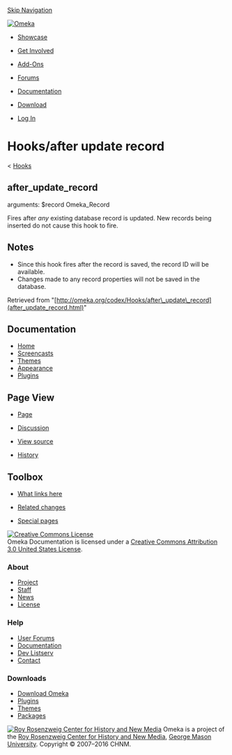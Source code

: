 <div id="wrap">

[Skip Navigation](after_update_record.html#content)
<div id="header">

<div class="padding">

<span
id="logo">[![Omeka](http://omeka.org/ui/i/logo-horizontal-288px.gif)](../../index.html)</span>
<div id="search-form">

</div>

-   <div id="nav-showcase">

    </div>

    [Showcase](../../showcase.1.html)
-   <div id="nav-involved">

    </div>

    [Get Involved](../../index.html%3Fp=124.html)
-   <div id="nav-addons">

    </div>

    [Add-Ons](../../add-ons.1.html)
-   <div id="nav-forums">

    </div>

    [Forums](../../forums/topic/mysqli-stmt.bind-result.html)
-   <div id="nav-documentation">

    </div>

    [Documentation](http://omeka.org/codex/)
-   <div id="nav-download">

    </div>

    [Download](../../download.1.html)

</div>

</div>

<div id="content">

<div class="padding">

<div id="user-meta">

-   <div id="pt-login">

    </div>

    [Log
    In](http://omeka.org/c/index.php?title=Special:UserLogin&returnto=Hooks/after%20update%20record)

</div>

Hooks/after update record
=========================

<div id="contentSub">

<span class="subpages">&lt; [Hooks](../Hooks.html "Hooks")</span>

</div>

<div id="primary">

<span id="after_update_record" class="mw-headline"> after\_update\_record </span>
---------------------------------------------------------------------------------

arguments: \$record Omeka\_Record

Fires after *any* existing database record is updated. New records being
inserted do not cause this hook to fire.

<span id="Notes" class="mw-headline"> Notes </span>
---------------------------------------------------

-   Since this hook fires after the record is saved, the record ID will
    be available.
-   Changes made to any record properties will not be saved in
    the database.

<div class="printfooter">

Retrieved from
"[http://omeka.org/codex/Hooks/after\_update\_record](after_update_record.html)"

</div>

<div id="catlinks" class="catlinks catlinks-allhidden">

</div>

</div>

<div id="secondary">

<div class="portlet">

Documentation
-------------

-   [Home](http://omeka.org/codex/)
-   [Screencasts](http://omeka.org/codex/Screencasts)
-   [Themes](http://omeka.org/codex/Managing_Themes_2.0)
-   [Appearance](http://omeka.org/codex/Managing_Appearance_2.0)
-   [Plugins](http://omeka.org/codex/Plugins2.0)

</div>

<div class="portlet">

Page View
---------

-   <div id="nav-page">

    </div>

    [Page](after_update_record.html)
-   <div id="nav-discussion">

    </div>

    [Discussion](http://omeka.org/c/index.php?title=Talk:Hooks/after_update_record&action=edit&redlink=1)
-   <div id="nav-view_source">

    </div>

    [View
    source](http://omeka.org/c/index.php?title=Hooks/after_update_record&action=edit)
-   <div id="nav-history">

    </div>

    [History](http://omeka.org/c/index.php?title=Hooks/after_update_record&action=history)

</div>

<div id="wiki-toolbox" class="portlet">

Toolbox
-------

-   <div id="t-whatlinkshere">

    </div>

    [What links
    here](../Special:WhatLinksHere/Hooks/after_update_record.html)
-   <div id="t-recentchangeslinked">

    </div>

    [Related
    changes](../Special:RecentChangesLinked/Hooks/after_update_record.html)
-   <div id="t-specialpages">

    </div>

    [Special pages](http://omeka.org/codex/Special:SpecialPages)

</div>

[![Creative Commons
License](https://i.creativecommons.org/l/by/3.0/us/88x31.png)](http://creativecommons.org/licenses/by/3.0/us/)\
Omeka Documentation is licensed under a [Creative Commons Attribution
3.0 United States
License](http://creativecommons.org/licenses/by/3.0/us/).

</div>

</div>

</div>

<div id="footer">

<div class="padding">

<div id="sitemap">

<div class="section">

### About

-   [Project](../../index.html%3Fp=2.html)
-   [Staff](../../index.html%3Fp=3.html)
-   [News](../../blog.1.html)
-   [License](http://www.gnu.org/copyleft/gpl.html)

</div>

<div class="section">

### Help

-   [User Forums](../../forums/topic/mysqli-stmt.bind-result.html)
-   [Documentation](http://omeka.org/codex/)
-   [Dev Listserv](http://groups.google.com/group/omeka-dev)
-   [Contact](http://omeka.org/contact/)

</div>

<div class="section">

### Downloads

-   [Download Omeka](../../download.1.html)
-   [Plugins](../../plugins.html)
-   [Themes](../../download/themes/index.html)
-   [Packages](../../index.html%3Fp=222.html)

</div>

</div>

<div id="chnm-meta">

<span id="chnm-logo">[![Roy Rosenzweig Center for History and New
Media](http://omeka.org/ui/i/rrchnm-logo-regular.gif)](http://chnm.gmu.edu)</span>
Omeka is a project of the [Roy Rosenzweig Center for History and New
Media](http://chnm.gmu.edu), [George Mason
University](http://www.gmu.edu). Copyright © 2007–2016 CHNM.

</div>

</div>

</div>

</div>
